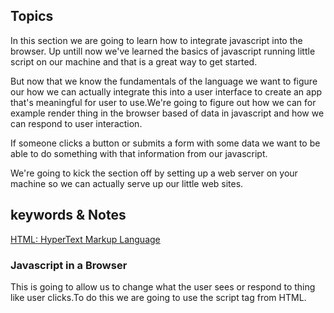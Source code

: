 ## Topics
In this section we are going to learn how to integrate javascript into the browser. Up untill now we've learned the basics of javascript running little script on our machine and that is a great way to get started.

But now that we know the fundamentals of the language we want to figure our how we can actually integrate this into a user interface to create an app that's meaningful for user to use.We're going to figure out how we can for example render thing in the browser based  of data in javascript and how we can respond to user interaction.

If someone clicks a button or submits a form with some data we want to be able to do something with that information from our javascript.

We're going to kick the section off by setting up a web server on your machine so we can actually serve up our little web sites.

## keywords & Notes

[HTML: HyperText Markup Language](https://developer.mozilla.org/en-US/docs/Web/HTML)
### Javascript in a Browser
This is going to allow us to change what the user sees or respond to thing like user clicks.To do this we are going to use the script tag 
from HTML.

[<script>: The Script element](https://developer.mozilla.org/en-US/docs/Web/HTML/Element/script)
The <script> HTML element is used to embed executable code or data; this is typically used to embed or refer to JavaScript code. The <script> element can also be used with other languages, such as WebGL's GLSL shader programming language and JSON.

[src](https://developer.mozilla.org/en-US/docs/Web/HTML/Element/script#attr-src)
This attribute specifies the URI of an external script; this can be used as an alternative to embedding a script directly within a document.

```
//Adding script tag on head tag of HTML, this is one way of adding Javascript.
<!DOCTYPE html>
<html lang="en">

<head>
    <meta charset="UTF-8">
    <meta http-equiv="X-UA-Compatible" content="IE=edge">
    <meta name="viewport" content="width=device-width, initial-scale=1.0">
    <title>Document</title>
    <script>
        console.log('This is from my HTML document')
    </script>
</head>

<body>
    <h1>Notes App</h1>

    <p>This appliation was created by Joseph Muganga</p>
    <h2>Take notes and never forget</h2>
</body>

</html>
```
> Another way of running javascript in a browser is to have a separated file which contain all of javascript code.

```
<head>
 
    <script src="./notes-app.js">
    </script>
</head>

<body>
  
</body>

</html>
```

### DOM Manipulation
So for in this section we learned a few important things. We learned how to create in HTML our document and we learned how to run a script by loading it into the document with a script tag.

> But we haven't' talked about is how to combine the two.How to do something with the documents inside of our javascript.For example listening for a button click or reading the text value in an element removing an element.

What we are going to do in this section is explore the DOM which stand for Document Object Model.So the document in DOM is the HTML document the object in DOM  is a javascript object.So we have an object in javascript that models the HTML documents that all the dogma's.

> So if I wanted to find all of my paragraph elements and get all of their text and see if there are any bad words in any of them I could use the DOM to do just that if I wanted to listen for a input fields of value to change I could use the DOM to do tht if I wanted to delete every single form from a web page I could use the DOM and to get that done anytime we're using javascript to do something with our HTML we're most likely going to be using the DOM. So we're going to kick thing off by figuring out how we can perform some basic DOM Manipulations.

The first thing that we're going to try to do is delete one of the elements in our document from our javascript file.I mentioned that the document is modeled using a javascript object and that objects is called document.This is not an object that we create.It's an object provided to us by the browser.We can use document to perform all of those DOM Manipulations.So if we were going to try to delete one of our elements let's say this paragraph tag for example.We can use document to perform all of those DOM manipulations.

So if were going to try to delete one of our elements let's say the paragraph tag for example. Well there are two steps 
* The first step is to get this element our of the document by querying it.So we're going to be able to search our document for various thing.
* The second step is what we want to do with the things we find.In this case we want to remove them.In other case we might want to update them or replace them.

#### How do we query our document for the various thing inside of it.
I'm going to kick this off by using one method on document, a very popular one this is `document.querySelector()`. It is called with a single value a string and in the method we define what we're looking for.In this case we're looking for a paragraph tag where we put inside of the quotes is actually the tag.Now what comes back from queries selector is a representation of not the whole document but a representation of just the element.So now all we need to do is just do something with the return value from query selector.

[Element.remove()](https://developer.mozilla.org/en-US/docs/Web/API/Element/remove)
The Element.remove() method removes the element from the tree it belongs to.

`Syntax`
remove()
```
const p = document.querySelector('p')
p.remove()
```

So this combination of querying the DOM and then using various methods is what we're going to do to manipulate our HTML from our javascript.I'm going to switch this back ovr to the paragraph and we're going to add another paragraph into the file.

`.querySelector` it matches the first match it finds, in this case it matched the first paragraph tag.

`.querySelectorAll()` it matches all the element specified, in this case it matches all the paragraph

```
//Query all and remove
const ps = document.querySelectorAll('p');
ps.forEach(function (p) {
    p.remove()
})

//Expected output: All the p element were deleted
```
`Element.textContent` provide access to text content of an element.

```
//Query all and remove
const ps = document.querySelectorAll('p');
ps.forEach(function (p) {
    console.log(p.textContent);
})

//Expected output:
This appliation was created by Joseph Muganga
Some note text
```
Now we can read the value off of text content but we could also write it as well.
```

//Query all and remove
const ps = document.querySelectorAll('p');
ps.forEach(function (p) {
  p.textContent = '************'
})
```
Expected output
![Textcontent](../img/textcontent.png)



//Query all and remove
const ps = document.querySelectorAll('p');
ps.forEach(function (p) {
  p.textContent = '************'
})

### Adding Element via the DOM
In this section we are going to learn how to add a new element to our HTML element to our HTML via the DOM.And this is going to be important because as we saw in the array's section the data for our application is going to be array of objects where each object represents the individual item whether it's an expense todo or a note it's going to be our job, the javascript developers to figure out how to render something new in the browser for each item.

> For example we might want to render a new paragraph tag for each todo and put little checkbox to it's left, for the note we're probably going to want to render two things the title and the body.

Either way we need to figure out how to add elements.

Step to add element 
* Create a element you want to add using `.createElement('p')`
* Update content of created Element for this case is a paragraph `newParagraph.textContent = 'Content'`
* Select the element of the parent element of where you want to put the new element `document.querySelector('body')`
* `.appendChild(newParagraph)`, append it to the parent Element
```
const newParagraph = document.createElement('p')
newParagraph.textContent = 'This is a new element from Javascript'
document.querySelector('body').appendChild(newParagraph)
```

This is the challenge exercise to display all of the todos which are incompleted
```
let todos = [{
    text: 'Order cat food',
    completed: false
}, {
    text: 'Clean Kitchen',
    completed: true
}, {
    text: 'Buy food',
    completed: true
}, {
    text: 'Do work',
    completed: false

}, {
    text: 'Exercise',
    completed: true
}]

let incompleteTodos = todos.filter((todo) => {
    return !todo.completed;
})

let body = document.querySelector('body');

let summary = document.createElement('h2');
summary.textContent = `You have ${incompleteTodos.length} todos Left`
body.appendChild(summary);

incompleteTodos.forEach((todo) => {
    const p = document.createElement('p');
    p.textContent = todo.text;
    body.appendChild(p)

})
```

### Handling User interactions
In this section ware finally going to cover user interaction.So if someone clicks a button and or types a new search string in the search field we should be able to do something in javascript based of that.

> So there are a lot of different events we can listen to.An event is something that the user does an event might be clicking a button or hovering a paragraph or scrolling on the screen.

All these events you can attach event listeners to, an event listener is nothing more than a function to run when the event happens.

so I can say hey when someone clicks this button run this function and that's exactly what we're going to set up.

When attaching an event listener to an element, we use an addEventListener() function.This addEventListener() function, it takes two argument, the first is a string and that's where you put an event name like `click` or `mouse up` or `change`.And the second argument is the function to run when that event happens.

Documentation: [EventTarget.addEventListener()](https://developer.mozilla.org/en-US/docs/Web/API/EventTarget/addEventListener)

An argument that passed to your callback function whenever you're listening for an event regardless of whether the event is click mouse up or any other event out there.You get your callback function you listener called with an argument.

This argument represent that event.So it gives you information about exactly what event happened and why.So this is really useful for us.

Now when we print `console.log(e)`, we're going to see just an overwhelming amount of information.And as with most of the things we've seen so far while there is a lot of information there's really only a few things that we're going to end up using.So you can found the (e) has more about 20 to 30 properties.

The most interesting thing is the `target` property, the target is actually a representation of the DOM element.So just like we can get the element back from query selector we can get the element that the event was fired on right here from `e.target`. That means we can do whatever we want.Like change the text of the element.

```
//Listent for a new todo creation
document.querySelector('button').addEventListener('click', function () {
    console.log('Button clicked')
})
```

### Advanced Queries
In this section we're going to learn a bit more about the different ways you can select elements from your document.

So currently we haven't had much trouble selecting the elements we're interested in working with.We select elements to remove, we read their values.

As we add more elements to the page we're going to run into issues we're selecting by tag isn't going to work very well.

So another way to select element in javascript is using `.querySelectorAll('tag')`
```
document.querySelectorAll('button')[1].addEventListener('click', function () {
  console.log('Delete all notes');
})
```
so imagine that I am UI designer and I come in and change the order of the buttons.The problem here is that the order is so important when using `.querySelectorAll()` and when we change the order of the elements this can be a problem.

So there is another way which is more specific way, we can get various elements on our pages as opposed to just targeting them by their tag name and then getting a big old list that works.

What we're going to use instead are `id's and classes`.
Well let's talk about the Id's and id is a way to get a unique identifier to each element on your page.It allows us to for example give a unique identifier to the button and then get targeted by its unique ID.

```
document.querySelector('#create-note').addEventListener('click', function (e) {
  e.target.textContent = 'The button was clicked';
})

document.querySelector('#remove-all').addEventListener('click', function () {
  console.log('Delete all notes');
})
```

> So by setting up those IDs over hee we're able to better target our stuff over here.Now if we were to switch the order again something that previously broke our event handlers we're going to see that they no longer break.

So we can use ID's or classes.ID's are unique to at most one element on your page.Classes can be held by multiple elements.So for example if I have a list of notes I might give each note a class of notes so I can target it easily from the javascript.

The difference between IDs and classes is not only can multiple elements have the same class,each elemtn can have as many classes as you need if you need a second one.

`querySelector()` is typically used with IDs because there's just one query selector.`querySelectorAll()` is typically used with classes because we're trying to get everything that has that class in here.

Now if you've worked with CSS before you should be familiar with this syntax (`.name,#name`).This is how we target stuff in CSS to apply style to it.We use the exact same patters in a querySelector() and querySelectorAll()

CSS tag selector
`Single`
* p - everything with p tag
* #replaced - an element with an id replaced
* .item - all element with class of item

We can actually change multiple things
`Multiple`
* p#order - paragraph with an id of order
* button.inventory - button with a class of inventory
* h1#title.inventory - h1 with id of tittle and class of inventory
* h1.application#title = h1 with a  class of application and id of title

### Text Inputs and Live Data filtering
In this section we are going to learn how to get text based input from the user so that user is going to be able to type something in the browser. And we're going to be able to get that data back and do something with it in our Javascript.

The input element is very flexible.There are all sorts of different types of inputs, we can work with the default one though is this text based input.Specifying the input type actually comes from the `type` attribute.

```
<input type="password">
<input type="text">
```

We might use it as the note title, the note body, the todo text or in this case we're going to use it as their search FILTER, allowing them to filter their notes by title or their todo's by todo text.

[<input>: The Input (Form Input) element](https://developer.mozilla.org/en-US/docs/Web/HTML/Element/input)
What we're going to explore is the input element, which is what we're going to use for various form fields like text based input and other like a checkbox.

So there are many event that you can use with input element, to check what is happening when you are interacting with it.Example of event are `input`, `change`

```
document.querySelector('#search-text').addEventListener('change', function (e) {
  console.log(e.target.value);
})
```

> So using the `change` event when you try to enter the value in a input, nothing changes but when you click away or remove the focus from this input the event actually fires.

So this type of event is very good when you want to capture the values after the user has remove the focus to an input, or click away. But when you need to capture value when user is entering data, the best event to use is 'input event.'

So this event will be fired each time the the use enter data, when  character is entered, the event will be fired or in other words, the event will be fired on every single character change.

So this will allow me to filter notes my dues or my expenses in real time as the user types.

There's another attibute for the input that's going to serve us well and this is the `placeholder attribute`.Another very common one for our text based inputs, placeholder allows us to provide a little smaple text input  when there is no value.

### Rendering our Filtered Data.
In this section we're going to render our data and filter it on the fly.
`HTML`
```
<body>
    <h1>Notes App</h1>
    <h2>Take notes and never forget</h2>

    <input type="text" name="" id="search-text" placeholder="filter todos">

    <div id="notes">
        
    </div>

    <button id="remove-all">Remove all notes</button>
    <button id="create-note">Create Note</button>

    <script src="./notes-app.js"></script>
</body>
```

`Javascript`
```
const notes = [{
  title: 'My next trip',
  body: 'I would like to go to Spain'
}, {
  title: 'Habits to work on',
  body: 'Exercise, Eating a bit better'
}, {
  title: 'Office modifications',
  body: 'Get a new seat'
}]

const filters = {
  searchText: ''
}
const renderNotes = function (notes, filters) {
  const filteredNotes = notes.filter(function (note) {
    return note.title.toLowerCase().includes(filters.searchText.toLowerCase())
  })
  document.querySelector('#notes').innerHTML = '';
  filteredNotes.forEach(function (note) {
    let noteEl = document.createElement('p');
    noteEl.textContent = note.title;
    document.querySelector('#notes').appendChild(noteEl);
  })
}

document.querySelector('#search-text').addEventListener('input', function (e) {
  filters.searchText = e.target.value;
  renderNotes(notes, filters)
})
```

### Todo Filter Challenge
> Challenge Tips
* Setup a div contain for todo
* Setup filters (searchText) and wire up a new filter input to change it
* Create a renderTodos function to render the latest filter data.

`HTML`
```<body>
    <h1>Todos</h1>
    <button id="add-todo">Add Todo</button>
    <input type="text" name="" id="typeTodo" placeholder="type your todo">
    <h2></h2>
    <div id="searchedTodo">
    </div>
    <script src="todos-app.js"></script>
</body>
```

`Javascript`
```
let todos = [{
    text: 'Order cat food',
    completed: false
}, {
    text: 'Clean Kitchen',
    completed: true
}, {
    text: 'Buy food',
    completed: true
}, {
    text: 'Do work',
    completed: false

}, {
    text: 'Exercise',
    completed: true
}]

let incompleteTodos = todos.filter((todo) => {
    return !todo.completed;
})

let body = document.querySelector('body');

let summary = document.createElement('h2');
summary.textContent = `You have ${incompleteTodos.length} todos Left`
body.appendChild(summary);

// incompleteTodos.forEach((todo) => {
//     const p = document.createElement('p');
//     p.textContent = todo.text;
//     body.appendChild(p)

// })
const filters = {
    searchText: ''
}

const renderTodos = function (todos, filters) {
    const filteredTodo = todos.filter(function (todo) {
        return todo.text.toLowerCase().includes(filters.searchText.toLowerCase())
    })
    const incompleteTodo = filteredTodo.filter((todo) => {
        return !todo.complete;
    })

    document.querySelector('#searchedTodo').innerHTML = '';

    incompleteTodo.forEach((todo) => {
        const todoEl = document.createElement(`p`);
        todoEl.textContent = todo.text;
        document.querySelector('#searchedTodo').appendChild(todoEl);


    })
```

### Working with form
> You can use `event.target.elements` to access all the elements withing the form.

`HTML`
```
    <form action="" id="form-name">

        <input type="text" name="firstName" id="" placeholder="First Name" id="firstName">
        <button>Submit</button>
    </form>
```
`Javascript`
```
 console.log(event.target.elements.firstName.value)

 Expected output:
 This will return the element with the name value of firstName which for this case is an input, so the value of it will be the value inserted in an input element.
```

`Challenge Code`
```
let todos = [{
    text: 'Order cat food',
    completed: false
}, {
    text: 'Clean Kitchen',
    completed: true
}, {
    text: 'Buy food',
    completed: true
}, {
    text: 'Do work',
    completed: false
}, {
    text: 'Exercise',
    completed: true
}]


//filter
const filters = {
    searchText: ''
}

//rendering todos
const renderTodos = function (todos, filters) {
    const filteredTodo = todos.filter(function (todo) {
        return todo.text.toLowerCase().includes(filters.searchText.toLowerCase())
    })
    const incompleteTodos = filteredTodo.filter((todo) => {
        return !todo.complete;
    })

    let searchedTodoDiv = document.querySelector('#searchedTodo');

    searchedTodoDiv.innerHTML = '';

    let summary = document.createElement('h2');
    summary.textContent = `You have ${incompleteTodos.length} todos Left`
    searchedTodoDiv.appendChild(summary);

    incompleteTodos.forEach((todo) => {
        const todoEl = document.createElement(`p`);
        todoEl.textContent = todo.text;
        searchedTodoDiv.appendChild(todoEl);

    })
}
renderTodos(todos, filters);

//filtering todos
document.querySelector('#filterTodoItems').addEventListener('input', (e) => {
    filters.searchText = e.target.value;
    renderTodos(todos, filters);
    // e.target.value = "";
})

//Add Todo Item
document.querySelector("form").addEventListener('submit', (e) => {
    e.preventDefault();
    todos.push({
        text: e.target.elements.todoText.value,
        complete: false
    })
    renderTodos(todos, filters);
    e.target.elements.todoText.value = '';

})
```
### Checkboxes
In this video we're going to learn about the checkbox and this is going to allow us to add things that need to either be true or false.

> When we first explored our text based inputs we saw that we had access to both `change` and `input`. And there was a clear advantage that `input` allowed us to get the new value on every key stroke as opposed to having to wait untill the user typed something and then clicked away.

But with checkboxes through we are just going to use the `change event` and it's going to fire as soon as the checkbox gets checked or unchecked over here.

> For a text based field for checkboxes we actually have a `checked` property and this is a boolean. So it's true if the checkbox is now checked.It's false if a checkbox is now unchecked.

```
let todos = [{
    text: 'Order cat food',
    completed: false
}, {
    text: 'Clean Kitchen',
    completed: true
}, {
    text: 'Buy food',
    completed: true
}, {
    text: 'Do work',
    completed: false
}, {
    text: 'Exercise',
    completed: true
}]


//filter
const filters = {
    searchText: '',
    hideCompleted: false
}

//rendering todos
const renderTodos = function (todos, filters) {

    //based on the search
    const filteredTodo = todos.filter(function (todo) {
        let searchMatch = todo.text.toLowerCase().includes(filters.searchText.toLowerCase())
        let hideCompletedMatch = !filters.hideCompleted || !todo.completed;
        return searchMatch && hideCompletedMatch;
    })


    const incompleteTodos = filteredTodo.filter((todo) => {
        return !todo.completed;
    })

    let searchedTodoDiv = document.querySelector('#searchedTodo');

    searchedTodoDiv.innerHTML = '';

    let summary = document.createElement('h2');
    summary.textContent = `You have ${incompleteTodos.length} todos Left`
    searchedTodoDiv.appendChild(summary);

    filteredTodo.forEach((todo) => {
        const todoEl = document.createElement(`p`);
        todoEl.textContent = todo.text;
        searchedTodoDiv.appendChild(todoEl);

    })
}
renderTodos(todos, filters);

//filtering todos
document.querySelector('#filterTodoItems').addEventListener('input', (e) => {
    filters.searchText = e.target.value;
    renderTodos(todos, filters);
    // e.target.value = "";
})

//Add Todo Item
document.querySelector("form").addEventListener('submit', (e) => {
    e.preventDefault();
    todos.push({
        text: e.target.elements.todoText.value,
        complete: false
    })
    renderTodos(todos, filters);
    e.target.elements.todoText.value = '';

})


document.querySelector('#hide-completed').addEventListener('change', (e) => {
    filters.hideCompleted = e.target.checked;
    renderTodos(todos, filters);
});

```



### Dropdowns
In this session which is the last section for this section, we will going to learn about select dropdown.So the dropdown is going to allow us to provide the user with multiple pre-configured options and they can pick one.

```
<!--html-->
    <select name="" id="filter-by">
        <option value="by-edited">Sort by last edited</option>
        <option value="by-created">Sort by recent created</option>
        <option value="alphabetical">Sort alphabetically</option>
    </select>
```

```
//js
//dropdown
document.querySelector('#filter-by').addEventListener('change', (e) => {
  console.log(e.target.value);
})
```

## Summary
On this section we have learned how Javascript is used in a Browser to enable user interactions, this includes event handling
